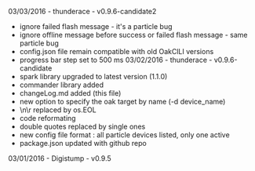 03/03/2016 - thunderace - v0.9.6-candidate2
- ignore failed flash message - it's a particle bug
- ignore offline message before success or failed flash message - same particle bug
- config.json file remain compatible with old OakClLI versions
- progress bar step set to 500 ms
03/02/2016 - thunderace - v0.9.6-candidate 
- spark library upgraded to latest version (1.1.0)
- commander library added 
- changeLog.md added (this file)
- new option to specify the oak target by name (-d device_name)
- \n\r replaced by os.EOL
- code reformating
- double quotes replaced by single ones
- new config file format : all particle devices listed, only one active
- package.json updated with github repo

03/01/2016 - Digistump - v0.9.5